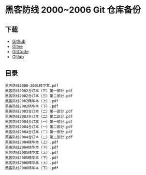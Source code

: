 # 黑客防线 2000~2006 Git 仓库备份

## 下载

+   [Github](https://github.com/it-ebooks-0/heikefangxian-2000-2006)
+   [Gitee](https://gitee.com/it-ebooks/heikefangxian-2000-2006)
+   [GitCode](https://gitcode.net/apachecn/heikefangxian-2000-2006)
+   [Gitlab](https://gitlab.com/it-ebooks/heikefangxian-2000-2006)

## 目录

```
黑客防线2000-2001精华本.pdf
黑客防线2002合订本（三）第一部分.pdf
黑客防线2002合订本（三）第二部分.pdf
黑客防线2002精华本（上）.pdf
黑客防线2002精华本（下）.pdf
黑客防线2003合订本（二）第一部分.pdf
黑客防线2003合订本（二）第二部分.pdf
黑客防线2004合订本（一）第一部分.pdf
黑客防线2004合订本（一）第二部分.pdf
黑客防线2004合订本（二）第一部分.pdf
黑客防线2004合订本（二）第二部分.pdf
黑客防线2004精华本（上）.pdf
黑客防线2004精华本（下）.pdf
黑客防线2005精华本（上）.pdf
黑客防线2005精华本（下）.pdf
黑客防线2006精华本（上）.pdf
黑客防线2006精华本（下）.pdf
```
